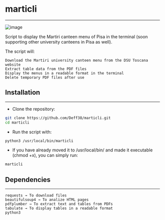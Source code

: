 # marticli
---
![image](https://github.com/user-attachments/assets/2fc9aa70-f6b8-49d8-8e49-5eac28048fe9)

Script to display the Martiri canteen menu of Pisa in the terminal (soon supporting other university canteens in Pisa as well).

The script will:

    Download the Martiri university canteen menu from the DSU Toscana website
    Extract table data from the PDF files
    Display the menus in a readable format in the terminal
    Delete temporary PDF files after use

## Installation
---
- Clone the repository:
```sh
git clone https://github.com/Deff38/marticli.git
cd marticli
```
- Run the script with:
```sh
python3 /usr/local/bin/marticli
```
- If you have already moved it to /usr/local/bin/ and made it executable (chmod +x), you can simply run:
```sh
marticli
```

## Dependencies
---
    requests → To download files
    beautifulsoup4 → To analize HTML pages
    pdfplumber → To extract text and tables from PDFs
    tabulate → To display tables in a readable format
    python3

